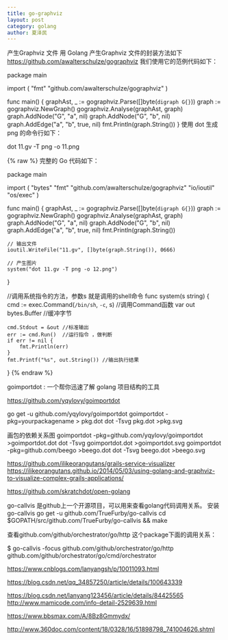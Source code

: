 ```yaml
---
title: go-graphviz
layout: post
category: golang
author: 夏泽民
---
```

产生Graphviz 文件
用 Golang 产生Graphviz 文件的封装方法如下
https://github.com/awalterschulze/gographviz
我们使用它的范例代码如下：

package main

import (
    "fmt"
    "github.com/awalterschulze/gographviz"
)

func main() {
    graphAst, _ := gographviz.Parse([]byte(`digraph G{}`))
    graph := gographviz.NewGraph()
    gographviz.Analyse(graphAst, graph)
    graph.AddNode("G", "a", nil)
    graph.AddNode("G", "b", nil)
    graph.AddEdge("a", "b", true, nil)
    fmt.Println(graph.String())
}
使用 dot 生成 png 的命令行如下：

dot 11.gv -T png -o 11.png
<!-- more -->
{% raw %}
完整的 Go 代码如下：

 

package main

import (
    "bytes"
    "fmt"
    "github.com/awalterschulze/gographviz"
    "io/ioutil"
    "os/exec"
)

func main() {
    graphAst, _ := gographviz.Parse([]byte(`digraph G{}`))
    graph := gographviz.NewGraph()
    gographviz.Analyse(graphAst, graph)
    graph.AddNode("G", "a", nil)
    graph.AddNode("G", "b", nil)
    graph.AddEdge("a", "b", true, nil)
    fmt.Println(graph.String())

    // 输出文件
    ioutil.WriteFile("11.gv", []byte(graph.String()), 0666)

    // 产生图片
    system("dot 11.gv -T png -o 12.png")
}

//调用系统指令的方法，参数s 就是调用的shell命令
func system(s string) {
    cmd := exec.Command(`/bin/sh`, `-c`, s) //调用Command函数
    var out bytes.Buffer                    //缓冲字节

    cmd.Stdout = &out //标准输出
    err := cmd.Run()  //运行指令 ，做判断
    if err != nil {
        fmt.Println(err)
    }
    fmt.Printf("%s", out.String()) //输出执行结果
}
{% endraw %}

goimportdot : 一个帮你迅速了解 golang 项目结构的工具

https://github.com/yqylovy/goimportdot

go get -u github.com/yqylovy/goimportdot
goimportdot -pkg=yourpackagename > pkg.dot 
dot -Tsvg pkg.dot >pkg.svg


画包的依赖关系图
goimportdot -pkg=github.com/yqylovy/goimportdot >goimportdot.dot
dot -Tsvg goimportdot.dot >goimportdot.svg
goimportdot -pkg=github.com/beego >beego.dot
dot -Tsvg beego.dot >beego.svg

https://github.com/ilikeorangutans/grails-service-visualizer
https://ilikeorangutans.github.io/2014/05/03/using-golang-and-graphviz-to-visualize-complex-grails-applications/


https://github.com/skratchdot/open-golang


go-callvis 是github上一个开源项目，可以用来查看golang代码调用关系。
安装go-callvis
go get -u github.com/TrueFurby/go-callvis
cd $GOPATH/src/github.com/TrueFurby/go-callvis && make

查看github.com/github/orchestrator/go/http 这个package下面的调用关系：

$ go-callvis -focus github.com/github/orchestrator/go/http  github.com/github/orchestrator/go/cmd/orchestrator


https://www.cnblogs.com/lanyangsh/p/10011093.html

https://blog.csdn.net/qq_34857250/article/details/100643339

https://blog.csdn.net/lanyang123456/article/details/84425565
http://www.mamicode.com/info-detail-2529639.html

https://www.bbsmax.com/A/8Bz8Gmmydx/

http://www.360doc.com/content/18/0328/16/51898798_741004626.shtml



